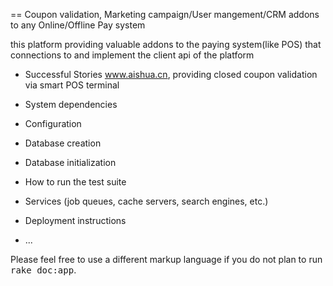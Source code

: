 == Coupon validation, Marketing campaign/User mangement/CRM addons to any Online/Offline Pay system

this platform providing valuable addons to the paying system(like POS) that connections to and implement the client api of the platform

* Successful Stories
    www.aishua.cn, providing closed coupon validation via smart POS terminal 

* System dependencies

* Configuration

* Database creation

* Database initialization

* How to run the test suite

* Services (job queues, cache servers, search engines, etc.)

* Deployment instructions

* ...


Please feel free to use a different markup language if you do not plan to run
<tt>rake doc:app</tt>.
